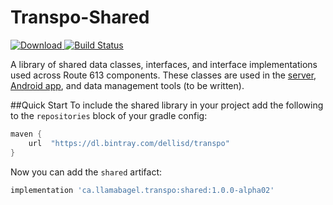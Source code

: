 # Transpo-Shared
[ ![Download](https://api.bintray.com/packages/dellisd/transpo/transpo-shared/images/download.svg) ](https://bintray.com/dellisd/transpo/transpo-shared/_latestVersion)
[![Build Status](https://travis-ci.com/dellisd/transpo-shared.svg?branch=master)](https://travis-ci.com/dellisd/transpo-shared)

A library of shared data classes, interfaces, and interface implementations used across Route 613 components.
These classes are used in the [server](https://github.com/dellisd/transpo-server), [Android app](https://github.com/dellisd/Transpo), 
and data management tools (to be written).

##Quick Start
To include the shared library in your project add the following to the `repositories` block of your gradle config:
```groovy
maven { 
    url  "https://dl.bintray.com/dellisd/transpo" 
}
```
Now you can add the `shared` artifact:
```groovy
implementation 'ca.llamabagel.transpo:shared:1.0.0-alpha02'
```